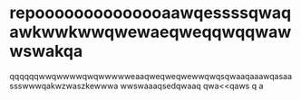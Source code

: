 # repoooooooooooooaawqessssqwaqawkwwkwwqwewaeqweqqwqqwawwswakqa
qqqqqqwwqwwwwqwqwwwwweaaqweqweqwewwqwqsqwaaqaaawqasaassswwwqakwzwaszkewwwa
wwswaaaqsedqwaaq
qwa<<qaws
q
a
